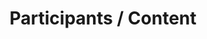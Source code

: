 ---
layout   : blocks/page-component
component: editors/participants/content.html
title    : Participants / Content
---
